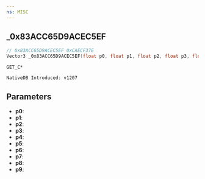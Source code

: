 ```yaml
---
ns: MISC
---
```

## _0x83ACC65D9ACEC5EF

```c
// 0x83ACC65D9ACEC5EF 0xCAECF37E
Vector3 _0x83ACC65D9ACEC5EF(float p0, float p1, float p2, float p3, float p4, float p5, float p6, float p7, float p8, BOOL p9);
```

```
GET_C*

NativeDB Introduced: v1207
```

## Parameters
* **p0**:
* **p1**:
* **p2**:
* **p3**:
* **p4**:
* **p5**:
* **p6**:
* **p7**:
* **p8**:
* **p9**:
